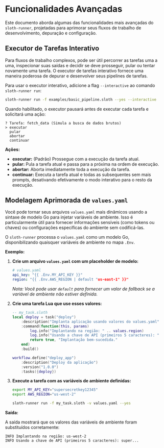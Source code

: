 # Funcionalidades Avançadas

Este documento aborda algumas das funcionalidades mais avançadas do `sloth-runner`, projetadas para aprimorar seus fluxos de trabalho de desenvolvimento, depuração e configuração.

## Executor de Tarefas Interativo

Para fluxos de trabalho complexos, pode ser útil percorrer as tarefas uma a uma, inspecionar suas saídas e decidir se deve prosseguir, pular ou tentar novamente uma tarefa. O executor de tarefas interativo fornece uma maneira poderosa de depurar e desenvolver seus pipelines de tarefas.

Para usar o executor interativo, adicione a flag `--interactive` ao comando `sloth-runner run`:

```bash
sloth-runner run -f examples/basic_pipeline.sloth --yes --interactive
```

Quando habilitado, o executor pausará antes de executar cada tarefa e solicitará uma ação:

```
? Tarefa: fetch_data (Simula a busca de dados brutos)
> executar
  pular
  abortar
  continuar
```

**Ações:**

*   **executar:** (Padrão) Prossegue com a execução da tarefa atual.
*   **pular:** Pula a tarefa atual e passa para a próxima na ordem de execução.
*   **abortar:** Aborta imediatamente toda a execução da tarefa.
*   **continuar:** Executa a tarefa atual e todas as subsequentes sem mais prompts, desativando efetivamente o modo interativo para o resto da execução.

## Modelagem Aprimorada de `values.yaml`

Você pode tornar seus arquivos `values.yaml` mais dinâmicos usando a sintaxe de modelo Go para injetar variáveis de ambiente. Isso é particularmente útil para fornecer informações sensíveis (como tokens ou chaves) ou configurações específicas do ambiente sem codificá-las.

O `sloth-runner` processa o `values.yaml` como um modelo Go, disponibilizando quaisquer variáveis de ambiente no mapa `.Env`.

**Exemplo:**

1.  **Crie um arquivo `values.yaml` com um placeholder de modelo:**

    ```yaml
    # values.yaml
    api_key: "{{ .Env.MY_API_KEY }}"
    region: "{{ .Env.AWS_REGION | default "us-east-1" }}"
    ```
    *Nota: Você pode usar `default` para fornecer um valor de fallback se a variável de ambiente não estiver definida.*

2.  **Crie uma tarefa Lua que use esses valores:**

    ```lua
    -- my_task.sloth
    local deploy = task("deploy")
        :description("Implanta aplicação usando valores do values.yaml")
        :command(function(this, params)
            log.info("Implantando na região: " .. values.region)
            log.info("Usando a chave de API (primeiros 5 caracteres): " .. string.sub(values.api_key, 1, 5) .. "...")
            return true, "Implantação bem-sucedida."
        end)
        :build()

    workflow.define("deploy_app")
        :description("Deploy da aplicação")
        :version("1.0.0")
        :tasks({deploy})
    ```

3.  **Execute a tarefa com as variáveis de ambiente definidas:**

    ```bash
    export MY_API_KEY="supersecretkey12345"
    export AWS_REGION="us-west-2"

    sloth-runner run -f my_task.sloth -v values.yaml --yes
    ```

**Saída:**

A saída mostrará que os valores das variáveis de ambiente foram substituídos corretamente:

```
INFO Implantando na região: us-west-2
INFO Usando a chave de API (primeiros 5 caracteres): super...
```
